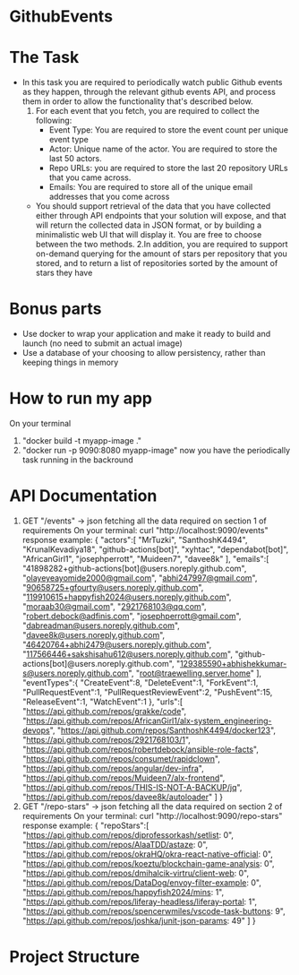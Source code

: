 # GithubEvents

# The Task
- In this task you are required to periodically watch public Github events as they happen, through the relevant github events API, and process them in order to allow the functionality that's described below.
  1. For each event that you fetch, you are required to collect the following:
      - Event Type: You are required to store the event count per unique event type
      - Actor: Unique name of the actor. You are required to store the last 50 actors.
      - Repo URLs: you are required to store the last 20 repository URLs that you came across. 
      - Emails: You are required to store all of the unique email addresses that you come across
  - You should support retrieval of the data that you have collected either through API endpoints that your solution will expose, and that will return the collected data in JSON format, or by building a minimalistic web UI that will display it. You are free to choose between the two methods.
  2.In addition, you are required to support on-demand querying for the amount of stars per repository that you stored, and to return a list of repositories sorted by the amount of stars they have

# Bonus parts
- Use docker to wrap your application and make it ready to build and launch (no need to submit an actual image)
- Use a database of your choosing to allow persistency, rather than keeping things in memory

# How to run my app
On your terminal
1. "docker build -t myapp-image ."
2. "docker run -p 9090:8080 myapp-image"
now you have the periodically task running in the backround

# API Documentation
1. GET "/events" -> json
fetching all the data required on section 1 of requirements
On your terminal:  curl "http://localhost:9090/events"
response example:
{
   "actors":[
      "MrTuzki",
      "SanthoshK4494",
      "KrunalKevadiya18",
      "github-actions[bot]",
      "xyhtac",
      "dependabot[bot]",
      "AfricanGirl1",
      "josephperrott",
      "Muideen7",
      "davee8k"
   ],
   "emails":[
      "41898282+github-actions[bot]@users.noreply.github.com",
      "olayeyeayomide2000@gmail.com",
      "abhi247997@gmail.com",
      "90658725+gfourty@users.noreply.github.com",
      "119910615+happyfish2024@users.noreply.github.com",
      "moraab30@gmail.com",
      "2921768103@qq.com",
      "robert.debock@adfinis.com",
      "josephperrott@gmail.com",
      "dabreadman@users.noreply.github.com",
      "davee8k@users.noreply.github.com",
      "46420764+abhi2479@users.noreply.github.com",
      "117566446+sakshisahu612@users.noreply.github.com",
      "github-actions[bot]@users.noreply.github.com",
      "129385590+abhishekkumar-s@users.noreply.github.com",
      "root@traewelling.server.home"
   ],
   "eventTypes":{
      "CreateEvent":8,
      "DeleteEvent":1,
      "ForkEvent":1,
      "PullRequestEvent":1,
      "PullRequestReviewEvent":2,
      "PushEvent":15,
      "ReleaseEvent":1,
      "WatchEvent":1
   },
   "urls":[
      "https://api.github.com/repos/grakke/code",
      "https://api.github.com/repos/AfricanGirl1/alx-system_engineering-devops",
      "https://api.github.com/repos/SanthoshK4494/docker123",
      "https://api.github.com/repos/2921768103/1",
      "https://api.github.com/repos/robertdebock/ansible-role-facts",
      "https://api.github.com/repos/consumet/rapidclown",
      "https://api.github.com/repos/angular/dev-infra",
      "https://api.github.com/repos/Muideen7/alx-frontend",
      "https://api.github.com/repos/THIS-IS-NOT-A-BACKUP/jq",
      "https://api.github.com/repos/davee8k/autoloader"
   ]
}
3. GET "/repo-stars" -> json
fetching all the data required on section 2 of requirements
On your terminal: curl "http://localhost:9090/repo-stars"
response example:
{
   "repoStars":[
      "https://api.github.com/repos/djprofessorkash/setlist: 0",
      "https://api.github.com/repos/AlaaTDD/astaze: 0",
      "https://api.github.com/repos/okraHQ/okra-react-native-official: 0",
      "https://api.github.com/repos/koeztu/blockchain-game-analysis: 0",
      "https://api.github.com/repos/dmihalcik-virtru/client-web: 0",
      "https://api.github.com/repos/DataDog/envoy-filter-example: 0",
      "https://api.github.com/repos/happyfish2024/mins: 1",
      "https://api.github.com/repos/liferay-headless/liferay-portal: 1",
      "https://api.github.com/repos/spencerwmiles/vscode-task-buttons: 9",
      "https://api.github.com/repos/joshka/junit-json-params: 49"
   ]
}

# Project Structure

